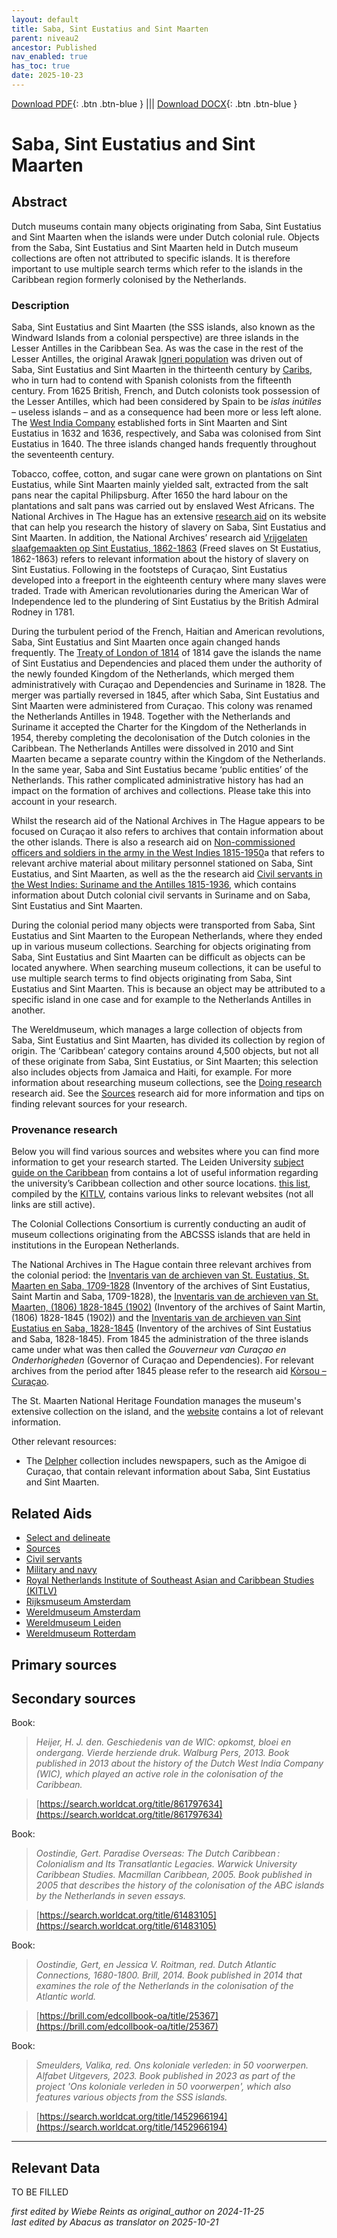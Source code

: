 ```yaml
---
layout: default
title: Saba, Sint Eustatius and Sint Maarten
parent: niveau2
ancestor: Published
nav_enabled: true
has_toc: true
date: 2025-10-23
--- 
```



[Download PDF](https://raw.githubusercontent.com/colonial-heritage/research-guides-dev/refs/heads/main/EXPORTS/published/PDF/niveau2/English/SabaStEustatiusStMaarten.pdf){: .btn .btn-blue } |||    [Download DOCX](https://raw.githubusercontent.com/colonial-heritage/research-guides-dev/refs/heads/main/EXPORTS/published/DOCX/niveau2/English/SabaStEustatiusStMaarten.docx){: .btn .btn-blue }


# Saba, Sint Eustatius and Sint Maarten


## Abstract

Dutch museums contain many objects originating from Saba, Sint Eustatius and Sint Maarten when the islands were under Dutch colonial rule. Objects from the Saba, Sint Eustatius and Sint Maarten held in Dutch museum collections are often not attributed to specific islands. It is therefore important to use multiple search terms which refer to the islands in the Caribbean region formerly colonised by the Netherlands.

### Description

Saba, Sint Eustatius and Sint Maarten (the SSS islands, also known as the Windward Islands from a colonial perspective) are three islands in the Lesser Antilles in the Caribbean Sea. As was the case in the rest of the Lesser Antilles, the original Arawak [Igneri population]( https://www.wikidata.org/entity/Q735922) was driven out of Saba, Sint Eustatius and Sint Maarten in the thirteenth century by [Caribs]( https://www.wikidata.org/entity/Q27106), who in turn had to contend with Spanish colonists from the fifteenth century. From 1625 British, French, and Dutch colonists took possession of the Lesser Antilles, which had been considered by Spain to be _islas inútiles_ – useless islands – and as a consequence had been more or less left alone. The [West India Company](http://www.wikidata.org/entity/Q617066) established forts in Sint Maarten and Sint Eustatius in 1632 and 1636, respectively, and Saba was colonised from Sint Eustatius in 1640. The three islands changed hands frequently throughout the seventeenth century.

Tobacco, coffee, cotton, and sugar cane were grown on plantations on Sint Eustatius, while Sint Maarten mainly yielded salt, extracted from the salt pans near the capital Philipsburg. After 1650 the hard labour on the plantations and salt pans was carried out by enslaved West Africans. The National Archives in The Hague has an extensive [research aid](https://www.nationaalarchief.nl/onderzoeken/zoekhulpen/korsou-curacao-mensen-van-toen) on its website that can help you research the history of slavery on Saba, Sint Eustatius and Sint Maarten. In addition, the National Archives’ research aid [Vrijgelaten slaafgemaakten op Sint Eustatius, 1862-1863](https://www.nationaalarchief.nl/onderzoeken/zoekhulpen/vrijgelaten-slaafgemaakten-op-sint-eustatius-1862-1863) (Freed slaves on St Eustatius, 1862-1863) refers to relevant information about the history of slavery on Sint Eustatius. Following in the footsteps of Curaçao, Sint Eustatius developed into a freeport in the eighteenth century where many slaves were traded. Trade with American revolutionaries during the American War of Independence led to the plundering of Sint Eustatius by the British Admiral Rodney in 1781.

During the turbulent period of the French, Haitian and American revolutions, Saba, Sint Eustatius and Sint Maarten once again changed hands frequently. The [Treaty of London of 1814](http://www.wikidata.org/entity/Q617263) of 1814 gave the islands the name of Sint Eustatius and Dependencies and placed them under the authority of the newly founded Kingdom of the Netherlands, which merged them administratively with Curaçao and Dependencies and Suriname in 1828. The merger was partially reversed in 1845, after which Saba, Sint Eustatius and Sint Maarten were administered from Curaçao. This colony was renamed the Netherlands Antilles in 1948. Together with the Netherlands and Suriname it accepted the Charter for the Kingdom of the Netherlands in 1954, thereby completing the decolonisation of the Dutch colonies in the Caribbean. The Netherlands Antilles were dissolved in 2010 and Sint Maarten became a separate country within the Kingdom of the Netherlands. In the same year, Saba and Sint Eustatius became ‘public entities’ of the Netherlands. This rather complicated administrative history has had an impact on the formation of archives and collections. Please take this into account in your research.

Whilst the research aid of the National Archives in The Hague appears to be focused on Curaçao it also refers to archives that contain information about the other islands. There is also a research aid on [Non-commissioned officers and soldiers in the army in the West Indies 1815-1950](https://www.nationaalarchief.nl/onderzoeken/zoekhulpen/militairen-onderofficieren-en-soldaten-bij-het-leger-in-west-indie-1815-1950)a that refers to relevant archive material about military personnel stationed on Saba, Sint Eustatius, and Sint Maarten, as well as the the research aid [Civil servants in the West Indies: Suriname and the Antilles 1815-1936](https://www.nationaalarchief.nl/onderzoeken/zoekhulpen/ambtenaren-in-west-indie-suriname-en-de-antillen-1815-1936), which contains information about Dutch colonial civil servants in Suriname and on Saba, Sint Eustatius and Sint Maarten.

During the colonial period many objects were transported from Saba, Sint Eustatius and Sint Maarten to the European Netherlands, where they ended up in various museum collections. Searching for objects originating from Saba, Sint Eustatius and Sint Maarten can be difficult as objects can be located anywhere. When searching museum collections, it can be useful to use multiple search terms to find objects originating from Saba, Sint Eustatius and Sint Maarten. This is because an object may be attributed to a specific island in one case and for example to the Netherlands Antilles in another.

The Wereldmuseum, which manages a large collection of objects from Saba, Sint Eustatius and Sint Maarten, has divided its collection by region of origin. The ‘Caribbean’ category contains around 4,500 objects, but not all of these originate from Saba, Sint Eustatius, or Sint Maarten; this selection also includes objects from Jamaica and Haiti, for example. For more information about researching museum collections, see the [Doing research](https://app.colonialcollections.nl/nl/research-aids/https%3A%2F%2Fn2t%252Enet%2Fark%3A%2F27023%2Fd2741eb61e9f4b63fa0d750159b2503d) research aid. See the [Sources](https://app.colonialcollections.nl/nl/research-aids/https%3A%2F%2Fn2t%252Enet%2Fark%3A%2F27023%2F5f0031f66044adefab19b67b1344b31d) research aid for more information and tips on finding relevant sources for your research.

### Provenance research

Below you will find various sources and websites where you can find more information to get your research started. The Leiden University [subject guide on the Caribbean](https://www.bibliotheek.universiteitleiden.nl/subject-guides/caraiben) from contains a lot of useful information regarding the university’s Caribbean collection and other source locations. [this list](https://www.kitlv.nl/wp-content/uploads/2014/08/caribbean_links.pdf), compiled by the [KITLV](https://app.colonialcollections.nl/nl/research-aids/https%3A%2F%2Fn2t%252Enet%2Fark%3A%2F27023%2F62191a1bbed9b315db786f2037417b4f), contains various links to relevant websites (not all links are still active).

The Colonial Collections Consortium is currently conducting an audit of museum collections originating from the ABCSSS islands that are held in institutions in the European Netherlands.
    
The National Archives in The Hague contain three relevant archives from the colonial period: the [Inventaris van de archieven van St. Eustatius, St. Maarten en Saba, 1709-1828](https://www.nationaalarchief.nl/onderzoeken/archief/1.05.13.01/download/pdf) (Inventory of the archives of Sint Eustatius, Saint Martin and Saba, 1709-1828), the [Inventaris van de archieven van St. Maarten, (1806) 1828-1845 (1902)](https://www.nationaalarchief.nl/onderzoeken/archief/1.05.13.03/download/pdf) (Inventory of the archives of Saint Martin, (1806) 1828-1845 (1902)) and the [Inventaris van de archieven van Sint Eustatius en Saba, 1828-1845](https://www.nationaalarchief.nl/onderzoeken/archief/1.05.13.02/download/pdf) (Inventory of the archives of Sint Eustatius and Saba, 1828-1845). From 1845 the administration of the three islands came under what was then called the _Gouverneur van Curaçao en Onderhorigheden_ (Governor of Curaçao and Dependencies). For relevant archives from the period after 1845 please refer to the research aid [Kòrsou – Curaçao](https://www.nationaalarchief.nl/onderzoeken/zoekhulpen/korsou-curacao-mensen-van-toen).

The St. Maarten National Heritage Foundation manages the museum's extensive collection on the island, and the [website](https://www.sintmaartenmuseum.org/exhibitions) contains a lot of relevant information.

Other relevant resources:
 - The [Delpher](https://www.delpher.nl/) collection includes newspapers, such as the Amigoe di Curaçao, that contain relevant information about Saba, Sint Eustatius and Sint Maarten.


## Related Aids

 - [Select and delineate](niveau1/English/SelectAndDelineate_20240425.yml)  
 - [Sources](niveau1/English/Sources_20240501.yml)  
 - [Civil servants](niveau2/English/CivilServants_20240316.yml)  
 - [Military and navy](niveau2/English/MilitaryAndNavy_20240417.yml)  
 - [Royal Netherlands Institute of Southeast Asian and Caribbean Studies (KITLV)](niveau3/English/KITLV_20240704.yml)  
 - [Rijksmuseum Amsterdam](niveau3/English/RijksmuseumAmsterdam_20240905.yml)  
 - [Wereldmuseum Amsterdam](niveau3/English/WMAmsterdam_20240809.yml)  
 - [Wereldmuseum Leiden](niveau3/English/WMLeiden_20240508.yml)  
 - [Wereldmuseum Rotterdam](niveau3/English/WMRotterdam_2040822.yml)  

## Primary sources

## Secondary sources

Book:
  > *Heijer, H. J. den. Geschiedenis van de WIC: opkomst, bloei en ondergang. Vierde herziende druk. Walburg Pers, 2013.*
  > _Book published in 2013 about the history of the Dutch West India Company (WIC), which played an active role in the colonisation of the Caribbean._  

  > [https://search.worldcat.org/title/861797634](https://search.worldcat.org/title/861797634)

Book:
  > *Oostindie, Gert. Paradise Overseas: The Dutch Caribbean : Colonialism and Its Transatlantic Legacies. Warwick University Caribbean Studies. Macmillan Caribbean, 2005.*
  > _Book published in 2005 that describes the history of the colonisation of the ABC islands by the Netherlands in seven essays._  

  > [https://search.worldcat.org/title/61483105](https://search.worldcat.org/title/61483105)

Book:
  > *Oostindie, Gert, en Jessica V. Roitman, red. Dutch Atlantic Connections, 1680-1800. Brill, 2014.*
  > _Book published in 2014 that examines the role of the Netherlands in the colonisation of the Atlantic world._  

  > [https://brill.com/edcollbook-oa/title/25367](https://brill.com/edcollbook-oa/title/25367)

Book:
  > *Smeulders, Valika, red. Ons koloniale verleden: in 50 voorwerpen. Alfabet Uitgevers, 2023.*
  > _Book published in 2023 as part of the project 'Ons koloniale verleden in 50 voorwerpen', which also features various objects from the SSS islands._  

  > [https://search.worldcat.org/title/1452966194](https://search.worldcat.org/title/1452966194)



---
## Relevant Data 
TO BE FILLED

_first edited by Wiebe Reints as original_author on 2024-11-25_  
_last edited by Abacus as translator on 2025-10-21_
        